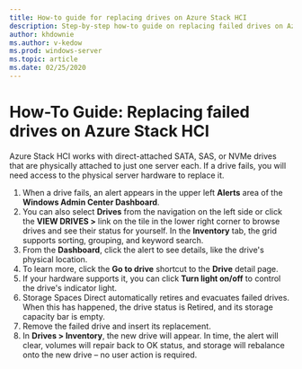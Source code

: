 ```yaml
---
title: How-to guide for replacing drives on Azure Stack HCI
description: Step-by-step how-to guide on replacing failed drives on Azure Stack HCI.
author: khdownie
ms.author: v-kedow
ms.prod: windows-server
ms.topic: article
ms.date: 02/25/2020
---
```


# How-To Guide: Replacing failed drives on Azure Stack HCI

Azure Stack HCI works with direct-attached SATA, SAS, or NVMe drives that are physically attached to just one server each. If a drive fails, you will need access to the physical server hardware to replace it.

1. When a drive fails, an alert appears in the upper left **Alerts** area of the **Windows Admin Center Dashboard**.
1. You can also select **Drives** from the navigation on the left side or click the **VIEW DRIVES >** link on the tile in the lower right corner to browse drives and see their status for yourself. In the **Inventory** tab, the grid supports sorting, grouping, and keyword search.
1. From the **Dashboard**, click the alert to see details, like the drive's physical location.
1. To learn more, click the **Go to drive** shortcut to the **Drive** detail page.
1. If your hardware supports it, you can click **Turn light on/off** to control the drive's indicator light.
1. Storage Spaces Direct automatically retires and evacuates failed drives. When this has happened, the drive status is Retired, and its storage capacity bar is empty.
1. Remove the failed drive and insert its replacement.
1. In **Drives > Inventory**, the new drive will appear. In time, the alert will clear, volumes will repair back to OK status, and storage will rebalance onto the new drive – no user action is required.
